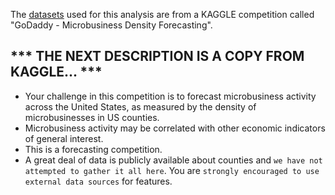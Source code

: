 The [datasets](https://www.kaggle.com/competitions/godaddy-microbusiness-density-forecasting/data) used for this analysis are from a KAGGLE competition called "GoDaddy - Microbusiness Density Forecasting".

## *** THE NEXT DESCRIPTION IS A COPY FROM KAGGLE... ***

- Your challenge in this competition is to forecast microbusiness activity across the United States, as measured by the density of microbusinesses in US counties.
- Microbusiness activity may be correlated with other economic indicators of general interest.
- This is a forecasting competition.
- A great deal of data is publicly available about counties and `we have not attempted to gather it all here`. You are `strongly encouraged to use external data sources` for features.
